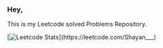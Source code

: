 ### Hey,
This is my Leetcode solved Problems Repository.

[![Leetcode Stats](https://leetcard.jacoblin.cool/Shayan___)](https://leetcode.com/Shayan___)
